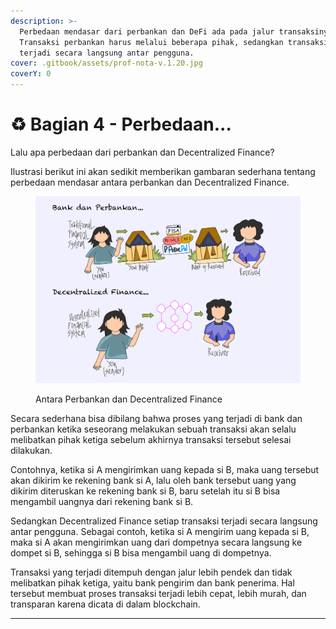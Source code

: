 ```yaml
---
description: >-
  Perbedaan mendasar dari perbankan dan DeFi ada pada jalur transaksinya.
  Transaksi perbankan harus melalui beberapa pihak, sedangkan transaksi DeFi
  terjadi secara langsung antar pengguna.
cover: .gitbook/assets/prof-nota-v.1.20.jpg
coverY: 0
---
```


# ♻️ Bagian 4 - Perbedaan...

Lalu apa perbedaan dari perbankan dan Decentralized Finance?

Ilustrasi berikut ini akan sedikit memberikan gambaran sederhana tentang perbedaan mendasar antara perbankan dan Decentralized Finance.

<figure><img src=".gitbook/assets/pdf-10.jpg" alt=""><figcaption><p>Antara Perbankan dan Decentralized Finance</p></figcaption></figure>

Secara sederhana bisa dibilang bahwa proses yang terjadi di bank dan perbankan ketika seseorang melakukan sebuah transaksi akan selalu melibatkan pihak ketiga sebelum akhirnya transaksi tersebut selesai dilakukan.

Contohnya, ketika si A mengirimkan uang kepada si B, maka uang tersebut akan dikirim ke rekening bank si A, lalu oleh bank tersebut uang yang dikirim diteruskan ke rekening bank si B, baru setelah itu si B bisa mengambil uangnya dari rekening bank si B.

Sedangkan Decentralized Finance setiap transaksi terjadi secara langsung antar pengguna. Sebagai contoh, ketika si A mengirim uang kepada si B, maka si A akan mengirimkan uang dari dompetnya secara langsung ke dompet si B, sehingga si B bisa mengambil uang di dompetnya.

Transaksi yang terjadi ditempuh dengan jalur lebih pendek dan tidak melibatkan pihak ketiga, yaitu bank pengirim dan bank penerima. Hal tersebut membuat proses transaksi terjadi lebih cepat, lebih murah, dan transparan karena dicata di dalam blockchain.

***
